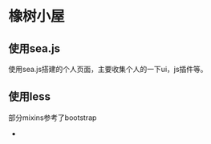 橡树小屋
=================


使用sea.js
-----------

使用sea.js搭建的个人页面，主要收集个人的一下ui，js插件等。


使用less
----------

部分mixins参考了bootstrap

* 





